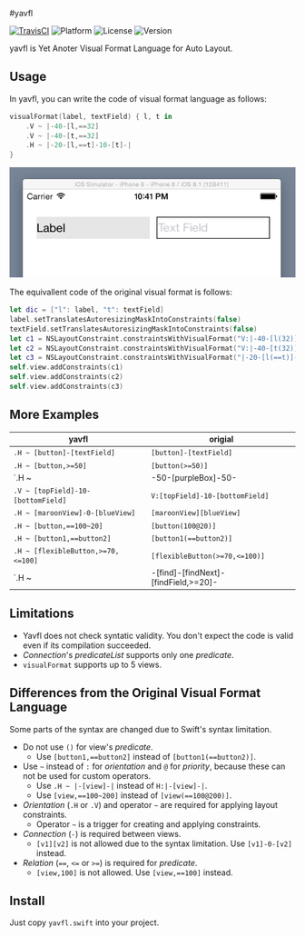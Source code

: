 #yavfl

[![TravisCI](http://img.shields.io/travis/safx/yavfl.svg?style=flat)](https://travis-ci.org/safx/yavfl)
![Platform](https://img.shields.io/cocoapods/p/yavfl.svg?style=flat)
![License](https://img.shields.io/cocoapods/l/yavfl.svg?style=flat)
![Version](https://img.shields.io/cocoapods/v/yavfl.svg?style=flat)

yavfl is Yet Anoter Visual Format Language for Auto Layout.


## Usage

In yavfl, you can write the code of visual format language as follows:

```swift
visualFormat(label, textField) { l, t in
    .V ~ |-40-[l,==32]
    .V ~ |-40-[t,==32]
    .H ~ |-20-[l,==t]-10-[t]-|
}
```

![](./images/layout_sample.png)

The equivallent code of the original visual format is follows:

```swift
let dic = ["l": label, "t": textField]
label.setTranslatesAutoresizingMaskIntoConstraints(false)
textField.setTranslatesAutoresizingMaskIntoConstraints(false)
let c1 = NSLayoutConstraint.constraintsWithVisualFormat("V:|-40-[l(32)]", options: nil, metrics: nil, views: dic)
let c2 = NSLayoutConstraint.constraintsWithVisualFormat("V:|-40-[t(32)]", options: nil, metrics: nil, views: dic)
let c3 = NSLayoutConstraint.constraintsWithVisualFormat("|-20-[l(==t)]-10-[t]-|", options: nil, metrics: nil, views: dic)
self.view.addConstraints(c1)
self.view.addConstraints(c2)
self.view.addConstraints(c3)
```

## More Examples

| yavfl                                         | origial                                   |
|-----------------------------------------------|-------------------------------------------|
| `.H ~ [button]-[textField]`                   | `[button]-[textField]`                    |
| `.H ~ [button,>=50]`                          | `[button(>=50)]`                          |
| `.H ~ |-50-[purpleBox]-50-|`                  | `|-50-[purpleBox]-50-|`                   |
| `.V ~ [topField]-10-[bottomField]`            | `V:[topField]-10-[bottomField]`           |
| `.H ~ [maroonView]-0-[blueView]`              | `[maroonView][blueView]`                  |
| `.H ~ [button,==100~20]`                      | `[button(100@20)]`                        |
| `.H ~ [button1,==button2]`                    | `[button1(==button2)]`                    |
| `.H ~ [flexibleButton,>=70,<=100]`            | `[flexibleButton(>=70,<=100)]`            |
| `.H ~ |-[find]-[findNext]-[findField,>=20]-|` | `|-[find]-[findNext]-[findField(>=20)]-|` |


## Limitations

* Yavfl does not check syntatic validity. You don't expect the code is valid even if its compilation succeeded.
* *Connection*'s *predicateList* supports only one *predicate*.
* `visualFormat` supports up to 5 views.

## Differences from the Original Visual Format Language

Some parts of the syntax are changed due to Swift's syntax limitation.

* Do not use `()` for view's *predicate*.
    * Use `[button1,==button2]` instead of `[button1(==button2)]`.
* Use `~` instead of `:` for *orientation* and `@` for *priority*, because these can not be used for custom operators.
    * Use `.H ~ |-[view]-|` instead of `H:|-[view]-|`.
    * Use `[view,==100~200]` instead of `[view(==100@200)]`.
* *Orientation* (`.H` or `.V`) and operator `~` are required for applying layout constraints.
    * Operator `~` is a trigger for creating and applying constraints.
* *Connection* (`-`) is required between views.
    * `[v1][v2]` is not allowed due to the syntax limitation. Use `[v1]-0-[v2]` instead.
* *Relation* (`==`, `<=` or `>=`) is required for *predicate*.
    * `[view,100]` is not allowed. Use `[view,==100]` instead.


## Install

Just copy `yavfl.swift` into your project.
